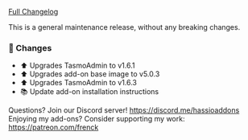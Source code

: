 [Full Changelog][changelog]

This is a general maintenance release, without any breaking changes.

### 🔨 Changes

- ⬆️ Upgrades TasmoAdmin to v1.6.1
- :arrow_up: Upgrades add-on base image to v5.0.3
- :arrow_up: Upgrades TasmoAdmin to v1.6.3
- :books: Update add-on installation instructions

[changelog]: https://github.com/hassio-addons/addon-tasmoadmin/compare/v0.8.3...v0.8.4

Questions? Join our Discord server! https://discord.me/hassioaddons
Enjoying my add-ons? Consider supporting my work: https://patreon.com/frenck